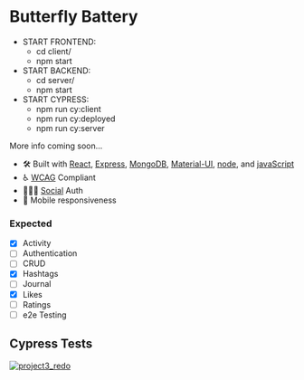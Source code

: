 # Butterfly Battery

- START FRONTEND: 
    * cd client/
    * npm start
- START BACKEND:
    * cd server/
    * npm start
- START CYPRESS: 
    * npm run cy:client
    * npm run cy:deployed
    * npm run cy:server

More info coming soon...

- 🛠 Built with [React](https://reactjs.org/), [Express](https://expressjs.com/), [MongoDB](https://www.mongodb.com/), [Material-UI](https://material-ui.com/), [node](https://nodejs.org/), and [javaScript](https://www.javascript.com/)
- ♿ [WCAG](https://www.w3.org/TR/WCAG21/) Compliant
- 👮🏾‍♂️ [Social](https://auth0.com/learn/social-login/) Auth
- 📱 Mobile responsiveness


### Expected
- [X] Activity
- [ ] Authentication
- [ ] CRUD
- [X] Hashtags
- [ ] Journal
- [X] Likes
- [ ] Ratings
- [ ] e2e Testing

## Cypress Tests
[![project3_redo](https://img.shields.io/endpoint?url=https://dashboard.cypress.io/badge/simple/pf122i/main&style=for-the-badge&logo=cypress)](https://dashboard.cypress.io/projects/pf122i/runs)

<!-- Emoji(https://allcontributors.org/docs/en/emoji-key) -->